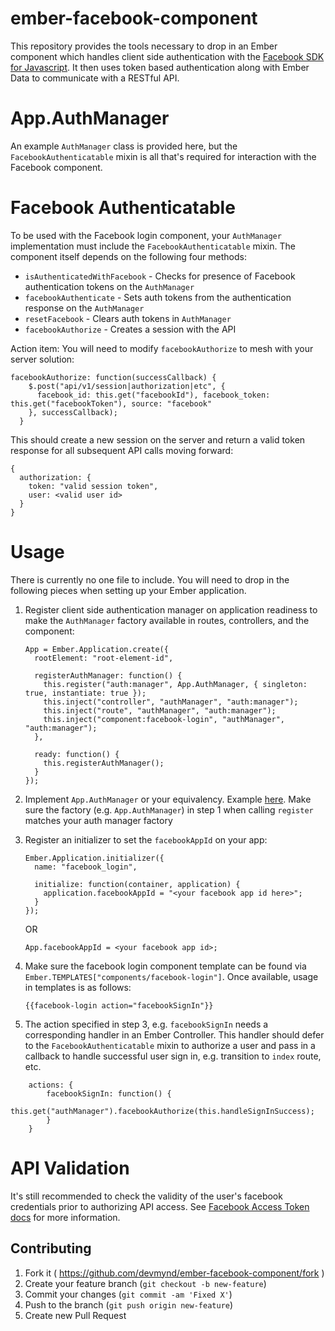 ember-facebook-component
=====================

This repository provides the tools necessary to drop in an Ember component which handles client side authentication with the [Facebook SDK for Javascript](https://developers.facebook.com/docs/facebook-login/login-flow-for-web).  It then uses token based authentication along with Ember Data to communicate with a RESTful API.

# App.AuthManager

An example `AuthManager` class is provided here, but the `FacebookAuthenticatable` mixin is all that's required for interaction with the Facebook component.

# Facebook Authenticatable

To be used with the Facebook login component, your `AuthManager` implementation must include the `FacebookAuthenticatable` mixin.  The component itself depends on the following four methods: 

- `isAuthenticatedWithFacebook` - Checks for presence of Facebook authentication tokens on the `AuthManager`
- `facebookAuthenticate` - Sets auth tokens from the authentication response on the `AuthManager`
- `resetFacebook` - Clears auth tokens in `AuthManager`
- `facebookAuthorize` - Creates a session with the API

Action item: You will need to modify `facebookAuthorize` to mesh with your server solution:

```
facebookAuthorize: function(successCallback) {
    $.post("api/v1/session|authorization|etc", {
      facebook_id: this.get("facebookId"), facebook_token: this.get("facebookToken"), source: "facebook"
    }, successCallback);
  }
```

This should create a new session on the server and return a valid token response for all subsequent API calls moving forward: 

```
{
  authorization: {
    token: "valid session token",
    user: <valid user id>  }}
```

# Usage

There is currently no one file to include.  You will need to drop in the following pieces when setting up your Ember application.

1.  Register client side authentication manager on application readiness to make the `AuthManager` factory available in routes, controllers, and the component: 

	```
	App = Ember.Application.create({
	  rootElement: "root-element-id",

	  registerAuthManager: function() {
	    this.register("auth:manager", App.AuthManager, { singleton: true, instantiate: true });
	    this.inject("controller", "authManager", "auth:manager");
	    this.inject("route", "authManager", "auth:manager");
	    this.inject("component:facebook-login", "authManager", "auth:manager");
	  },

	  ready: function() {
	    this.registerAuthManager();
	  }
	});
	```

2.  Implement `App.AuthManager` or your equivalency.  Example [here](https://github.com/devmynd/ember-facebook-component/blob/master/assets/javascript/config/auth_manager.js).  Make sure the factory (e.g. `App.AuthManager`) in step 1 when calling `register` matches your auth manager factory
3.  Register an initializer to set the `facebookAppId` on your app: 

	```
	Ember.Application.initializer({
	  name: "facebook_login",

	  initialize: function(container, application) {
	    application.facebookAppId = "<your facebook app id here>";
	  }
	});
	```
	
	OR
	
	```
	App.facebookAppId = <your facebook app id>;
	```

4.  Make sure the facebook login component template can be found via `Ember.TEMPLATES["components/facebook-login"]`.  Once available, usage in templates is as follows: 

	```
	{{facebook-login action="facebookSignIn"}}
	```

5.  The action specified in step 3, e.g. `facebookSignIn` needs a corresponding handler in an Ember Controller.  This handler should defer to the `FacebookAuthenticatable` mixin to authorize a user and pass in a callback to handle successful user sign in, e.g. transition to `index` route, etc.

```
	actions: {
		facebookSignIn: function() {
		  this.get("authManager").facebookAuthorize(this.handleSignInSuccess);
		}
	}
```

# API Validation

It's still recommended to check the validity of the user's facebook credentials prior to authorizing API access.  See [Facebook Access Token docs](https://developers.facebook.com/docs/facebook-login/access-tokens) for more information.

## Contributing

1. Fork it ( https://github.com/devmynd/ember-facebook-component/fork )
2. Create your feature branch (`git checkout -b new-feature`)
3. Commit your changes (`git commit -am 'Fixed X'`)
4. Push to the branch (`git push origin new-feature`)
5. Create new Pull Request